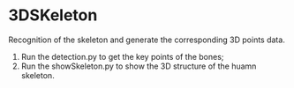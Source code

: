 # 3DSKeleton
Recognition of the skeleton and generate the corresponding 3D points data.

1. Run the detection.py to get the key points of the bones;
2. Run the showSkeleton.py to show the 3D structure of the huamn skeleton.

